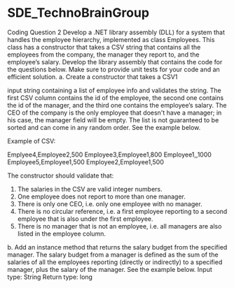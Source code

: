 # SDE_TechnoBrainGroup
Coding Question 2
Develop a .NET library assembly (DLL) for a system that handles the employee hierarchy, implemented as class
Employees. This class has a constructor that takes a CSV string that contains all the employees from the company,
the manager they report to, and the employee’s salary. Develop the library assembly that contains the code for the
questions below. Make sure to provide unit tests for your code and an efficient solution.
a. Create a constructor that takes a CSV1

input string containing a list of employee info and validates the
string. The first CSV column contains the id of the employee, the second one contains the id of the
manager, and the third one contains the employee’s salary. The CEO of the company is the only employee
that doesn't have a manager; in his case, the manager field will be empty. The list is not guaranteed to be
sorted and can come in any random order. See the example below.

Example of CSV:

Emplyee4,Employee2,500
Employee3,Employee1,800
Employee1,,1000
Employee5,Employee1,500
Employee2,Employee1,500

The constructor should validate that:
1. The salaries in the CSV are valid integer numbers.
2. One employee does not report to more than one manager.
3. There is only one CEO, i.e. only one employee with no manager.
4. There is no circular reference, i.e. a first employee reporting to a second employee that is also under
the first employee.
5. There is no manager that is not an employee, i.e. all managers are also listed in the employee
column.

b. Add an instance method that returns the salary budget from the specified manager. The salary budget
from a manager is defined as the sum of the salaries of all the employees reporting (directly or indirectly)
to a specified manager, plus the salary of the manager. See the example below.
Input type: String
Return type: long

